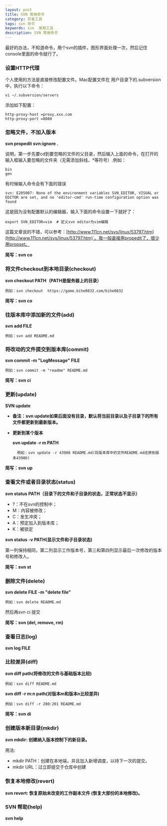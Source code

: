 ```yaml
---
layout: post
title: SVN 常用命令
category: 开发工具
tags: svn 命令
keywords: svn  常用工具
description: SVN 常用命令
---
```


最好的办法，不知道命令，用个svn的插件，图形界面处理一次，然后记住console里面的命令就行了。

### 设置HTTP代理

个人使用的方法是直接修改配置文件。Mac配置文件在 用户目录下的.subversion中，执行以下命令：

	vi ~/.subversion/servers
	
添加如下配置：

	http-proxy-host =proxy.xxx.com
	http-proxy-port =8080

### 忽略文件，不加入版本

**svn propedit svn:ignore .**

说明，第一步先要cd到要忽略的文件的父目录，然后输入上面的命令，在打开的输入框输入要忽略的文件夹（无需添加斜线、*等符号）.例如：

	bin
	gen

有时候输入命令会有下面的错误

	svn: E205007: None of the environment variables SVN_EDITOR, VISUAL or EDITOR are set, and no 'editor-cmd' run-time configuration option was found
	
这是因为没有配置默认的编辑器，输入下面的命令设置一下就好了：

	export SVN_EDITOR=vim  # 定义svn editor为vim编辑

这篇文章说的不错，可以参考：[http://www.111cn.net/sys/linux/53797.htm](http://www.111cn.net/sys/linux/53797.htm)`。我一般直接用propedit了，很少用propset。

**简写：svn co**

### 将文件checkout到本地目录(checkout)

**svn checkout PATH（PATH是服务器上的目录）**

	例如：svn checkout  https://game.bihe0832.com/bihe0832
	
**简写：svn co**
	
### 往版本库中添加新的文件(add)

**svn add FILE**

	例如：svn add README.md 
	
### 将改动的文件提交到版本库(commit)

**svn commit -m "LogMessage" FILE**

	例如：svn commit -m "readme" README.md 

**简写：svn ci**
    
### 更新(update)

**SVN update**

- **备注：svn update如果后面没有目录，默认将当前目录以及子目录下的所有文件都更新到最新版本。**

- **更新到某个版本**

	**svn update -r m PATH**
		
		例如：svn update -r 43986 README.md(将版本库中的文件README.md还原到版本43986)   
		
**简写：svn up**

### 查看文件或者目录状态(status)

**svn status PATH（目录下的文件和子目录的状态，正常状态不显示）**

- ?：不在svn的控制中；
- M：内容被修改；
- C：发生冲突；
- A：预定加入到版本库；
- K：被锁定

**svn status -v PATH(显示文件和子目录状态)**

第一列保持相同，第二列显示工作版本号，第三和第四列显示最后一次修改的版本号和修改人。

**简写：svn st**

### 删除文件(delete)

**svn delete FILE -m "delete file"**
   
	例如：svn delete README.md 

然后再svn ci 提交

**简写：svn (del, remove, rm)**

### 查看日志(log)

**svn log FILE**

### 比较差异(diff)

**svn diff path(将修改的文件与基础版本比较)**
	
	例如：svn diff README.md 
	
**svn diff -r m:n path(对版本m和版本n比较差异)**

	例如：svn diff -r 200:201 README.md

**简写：svn di**


### 创建版本新目录(mkdir)

**svn mkdir: 创建纳入版本控制下的新目录。**

用法: 

-	mkdir PATH：创建在本地端，并且加入新增调度，以待下一次的提交。
-	mkdir URL：过立即提交于仓库中创建
	
### 恢复本地修改(revert)

**svn revert: 恢复原始未改变的工作副本文件 (恢复大部份的本地修改)。**

### SVN 帮助(help)

**svn help**

